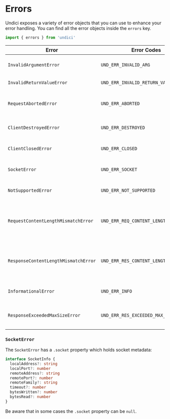 # Errors

Undici exposes a variety of error objects that you can use to enhance your error handling.
You can find all the error objects inside the `errors` key.

```js
import { errors } from 'undici'
```

| Error                                | Error Codes                           | Description                                        |
| ------------------------------------ | ------------------------------------- | -------------------------------------------------- |
| `InvalidArgumentError`               | `UND_ERR_INVALID_ARG`                 | passed an invalid argument.                        |
| `InvalidReturnValueError`            | `UND_ERR_INVALID_RETURN_VALUE`        | returned an invalid value.                         |
| `RequestAbortedError`                | `UND_ERR_ABORTED`                     | the request has been aborted by the user           |
| `ClientDestroyedError`               | `UND_ERR_DESTROYED`                   | trying to use a destroyed client.                  |
| `ClientClosedError`                  | `UND_ERR_CLOSED`                      | trying to use a closed client.                     |
| `SocketError`                        | `UND_ERR_SOCKET`                      | there is an error with the socket.                 |
| `NotSupportedError`                  | `UND_ERR_NOT_SUPPORTED`               | encountered unsupported functionality.             |
| `RequestContentLengthMismatchError`  | `UND_ERR_REQ_CONTENT_LENGTH_MISMATCH` | request body does not match content-length header  |
| `ResponseContentLengthMismatchError` | `UND_ERR_RES_CONTENT_LENGTH_MISMATCH` | response body does not match content-length header |
| `InformationalError`                 | `UND_ERR_INFO`                        | expected error with reason                         |
| `ResponseExceededMaxSizeError`       | `UND_ERR_RES_EXCEEDED_MAX_SIZE`       | response body exceed the max size allowed          |

### `SocketError`

The `SocketError` has a `.socket` property which holds socket metadata:

```ts
interface SocketInfo {
  localAddress?: string
  localPort?: number
  remoteAddress?: string
  remotePort?: number
  remoteFamily?: string
  timeout?: number
  bytesWritten?: number
  bytesRead?: number
}
```

Be aware that in some cases the `.socket` property can be `null`.
